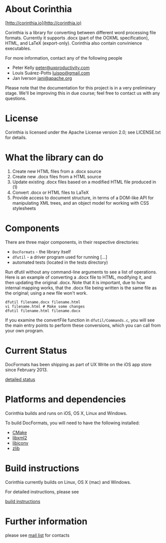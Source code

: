 # About Corinthia

[http://corinthia.io](http://corinthia.io)

Corinthia is a library for converting between different word processing file
formats. Currently it supports .docx (part of the OOXML specification), HTML,
and LaTeX (export-only). Corinthia also contain convinience executables.

For more information, contact any of the following people

- Peter Kelly <peter@uxproductivity.com>
- Louis Suárez-Potts <luispo@gmail.com>
- Jan Iverson <jani@apache.org>

Please note that the documentation for this project is in a very preliminary stage. We'll be improving this in due course; feel free to contact us with any questions.

# License

Corinthia is licensed under the Apache License version 2.0; see
LICENSE.txt for details.

# What the library can do

1. Create new HTML files from a .docx source
2. Create new .docx files from a HTML source
3. Update existing .docx files based on a modified HTML file produced in (1)
4. Convert .docx or HTML files to LaTeX
5. Provide access to document structure, in terms of a DOM-like API for
   manipulating XML trees, and an object model for working with CSS stylesheets

# Components

There are three major components, in their respective directories:

* `DocFormats` - the library itself
* `dfutil` - a driver program used for running [...]
* automated tests (located in the tests directory)

Run dfutil without any command-line arguments to see a list of operations. Here
is an example of converting a .docx file to HTML, modifying it, and then updating
the original .docx. Note that it is important, due to how internal mapping works,
that the .docx file being written is the same file as the original; using a new
file won't work.

    dfutil filename.docx filename.html
    vi filename.html # Make some changes
    dfutil filename.html filename.docx

If you examine the convertFile function in `dfutil/Commands.c`, you will see the
main entry points to perform these conversions, which you can call from your own
program.

# Current Status
DocFormats has been shipping as part of UX Write on the iOS app store since
February 2013.

[detailed status](https://github.com/uxproductivity/Corinthia/wiki/Incubator-proposal#current-status)

# Platforms and dependencies

Corinthia builds and runs on iOS, OS X, Linux and Windows.

To build DocFormats, you will need to have the following installed:

* [CMake](http://www.cmake.org)
* [libxml2](http://xmlsoft.org)
* [libiconv](https://www.gnu.org/software/libiconv/)
* [zlib](http://www.zlib.net)

# Build instructions

Corinthia currently builds on Linux, OS X (mac) and Windows.

For detailed instructions, please see

[build instructions](https://github.com/uxproductivity/Corinthia/wiki/Build-instructions)

# Further information

please see [mail list](https://github.com/uxproductivity/Corinthia/wiki/Talk-to-us) for contacts
